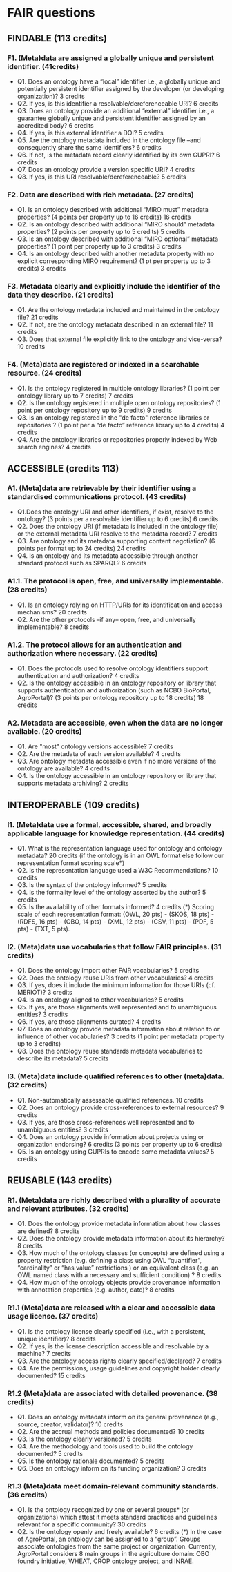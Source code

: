 # FAIR questions

## FINDABLE (113 credits)

### F1. (Meta)data are assigned a globally unique and persistent identifier.  (41credits)
- Q1. Does an ontology have a “local” identifier i.e., a globally unique and potentially persistent identifier assigned by the developer (or developing organization)? 3 credits
- Q2. If yes, is this identifier a resolvable/dereferenceable URI? 6 credits 	
- Q3. Does an ontology provide an additional “external” identifier i.e., a guarantee globally unique and persistent identifier assigned by an accredited body? 6 credits 
- Q4. If yes, is this external identifier a DOI? 	5 credits 
- Q5. Are the ontology metadata included in the ontology file –and consequently share the same identifiers? 6 credits 
- Q6. If not, is the metadata record clearly identified by its own GUPRI? 6 credits
- Q7. Does an ontology provide a version specific URI? 4 credits 	
- Q8. If yes, is this URI resolvable/dereferenceable? 5 credits

### F2. Data are described with rich metadata. (27 credits)  
- Q1. Is an ontology described with additional “MIRO must” metadata properties? (4 points per property up to 16 credits) 16 credits 
- Q2. Is an ontology described with additional “MIRO should” metadata properties? (2 points per property up to 5 credits) 5 credits 
- Q3. Is an ontology described with additional “MIRO optional” metadata properties? (1 point per property up to 3 credits) 3 credits 
- Q4. Is an ontology described with another metadata property with no explicit corresponding MIRO requirement? 	(1 pt per property up to 3 credits) 3 credits

### F3. Metadata clearly and explicitly include the identifier of the data they describe. (21 credits)  
- Q1. Are the ontology metadata included and maintained in the ontology file? 21 credits
- Q2. If not, are the ontology metadata described in an external file? 11 credits
- Q3. Does that external file explicitly link to the ontology and vice-versa? 	10 credits

### F4. (Meta)data are registered or indexed in a searchable resource. (24 credits)
- Q1. Is the ontology registered in multiple ontology libraries? (1 point per ontology library up to 7 credits) 7 credits
- Q2. Is the ontology registered in multiple open ontology repositories? (1 point per ontology repository up to 9 credits) 	9 credits
- Q3. Is an ontology registered in the "de facto" reference libraries or repositories ? (1 point per a “de facto” reference library up to 4 credits) 	4 credits
- Q4. Are the ontology libraries or repositories properly indexed by Web search engines? 4 credits

## ACCESSIBLE (credits 113)

### A1. (Meta)data are retrievable by their identifier using a standardised communications protocol. (43 credits)
- Q1.Does the ontology URI and other identifiers, if exist, resolve to the ontology? (3 points per a resolvable identifier up to 6 credits) 6 credits
- Q2. Does the ontology URI (if metadata is included in the ontology file) or the external metadata URI resolve to the metadata record? 7 credits
- Q3. Are ontology and its metadata supporting content negotiation? (6 points per format up to 24 credits) 24 credits
- Q4. Is an ontology and its metadata accessible through another standard protocol such as SPARQL? 6 credits

### A1.1.  The protocol is open, free, and universally implementable. (28 credits)
- Q1. Is an ontology relying on HTTP/URIs for its identification and access mechanisms? 20 credits 
- Q2. Are the other protocols –if any– open, free, and universally implementable? 8 credits

### A1.2. The protocol allows for an authentication and authorization where necessary. (22 credits)
- Q1. Does the protocols used to resolve ontology identifiers support authentication and authorization? 4 credits
- Q2. Is the ontology accessible in an ontology repository or library that supports authentication and authorization (such as NCBO BioPortal, AgroPortal)?  (3 points per ontology repository up to 18 credits) 18 credits

### A2. Metadata are accessible, even when the data are no longer available. (20 credits)
- Q1. Are "most" ontology versions accessible? 7 credits
- Q2. Are the metadata of each version available? 4 credits 
- Q3. Are ontology metadata accessible even if no more versions of the ontology are available? 4 credits
- Q4. Is the ontology accessible in an ontology repository or library that supports metadata archiving? 2 credits

## INTEROPERABLE (109 credits)

### I1. (Meta)data use a formal, accessible, shared, and broadly applicable language for knowledge representation. (44 credits)
- Q1. What is the representation language used for ontology and ontology metadata? 20 credits (if the ontology is in an OWL format else follow our representation format scoring scale*)
- Q2. Is the representation language used a W3C Recommendations? 10 credits
- Q3. Is the syntax of the ontology informed? 5 credits
- Q4. Is the formality level of the ontology asserted by the author? 5 credits
- Q5. Is the availability of other formats informed? 4 credits
(*) Scoring scale of each representation format: (OWL, 20 pts) - (SKOS, 18 pts) - (RDFS, 16 pts) - (OBO, 14 pts) - (XML, 12 pts) - (CSV, 11 pts) - (PDF, 5 pts) - (TXT, 5 pts).

### I2. (Meta)data use vocabularies that follow FAIR principles. (31 credits)
- Q1. Does the ontology import other FAIR vocabularies? 5 credits
- Q2. Does the ontology reuse URIs from other vocabularies? 4 credits
- Q3. If yes, does it include the minimum information for those URIs (cf. MERIOT)? 3 credits
- Q4. Is an ontology aligned to other vocabularies? 5 credits
- Q5. If yes, are those alignments well represented and to unambiguous entities? 3 credits
- Q6. If yes, are those alignments curated? 4 credits
- Q7. Does an ontology provide metadata information about relation to or influence of other vocabularies? 3 credits (1 point per metadata property up to 3 credits)
- Q8. Does the ontology reuse standards metadata vocabularies to describe its metadata? 5 credits

### I3. (Meta)data include qualified references to other (meta)data. (32 credits)
- Q1. Non-automatically assessable qualified references. 10 credits 
- Q2. Does an ontology provide cross-references to external resources? 9 credits 
- Q3. If yes, are those cross-references well represented and to unambiguous entities? 3 credits 
- Q4. Does an ontology provide information about projects using or organization endorsing? 6 credits (3 points per property up to 6 credits)
- Q5. Is an ontology using GUPRIs to encode some metadata values? 5 credits 

## REUSABLE (143 credits)
### R1. (Meta)data are richly described with a plurality of accurate and relevant attributes. (32 credits)
- Q1. Does the ontology provide metadata information about how classes are defined? 8 credits
- Q2. Does the ontology provide metadata information about its hierarchy? 8 credits
- Q3. How much of the ontology classes (or concepts) are defined using a property restriction (e.g. defining a class using OWL “quantifier”, “cardinality” or “has value” restrictions ) or an equivalent class (e.g. an OWL named class with a necessary and sufficient condition) ? 8 credits
- Q4. How much of the ontology objects provide provenance information with annotation properties (e.g. author, date)? 8 credits 

### R1.1 (Meta)data are released with a clear and accessible data usage license. (37 credits)
- Q1. Is the ontology license clearly specified (i.e., with a persistent, unique identifier)? 8 credits
- Q2. If yes, is the license description accessible and resolvable by a machine? 7 credits
- Q3. Are the ontology access rights clearly specified/declared? 7 credits
- Q4. Are the permissions, usage guidelines and copyright holder clearly documented? 15 credits

### R1.2 (Meta)data are associated with detailed provenance. (38 credits)
- Q1. Does an ontology metadata inform on its general provenance (e.g., source, creator, validator)? 10 credits 
- Q2. Are the accrual methods and policies documented? 10 credits 
- Q3. Is the ontology clearly versioned? 5 credits
- Q4. Are the methodology and tools used to build the ontology documented? 5 credits
- Q5. Is the ontology rationale documented? 5 credits
- Q6. Does an ontology inform on its funding organization? 3 credits

### R1.3 (Meta)data meet domain-relevant community standards. (36 credits)
- Q1. Is the ontology recognized by one or several groups* (or organizations) which attest it meets standard practices and guidelines relevant for a specific community? 30 credits
- Q2. Is the ontology openly and freely available?  6 credits
(*) In the case of AgroPortal, an ontology can be assigned to a “group”. Groups associate ontologies from the same project or organization. Currently, AgroPortal considers 8 main groups in the agriculture domain: OBO foundry initiative, WHEAT, CROP ontology project, and INRAE. 













